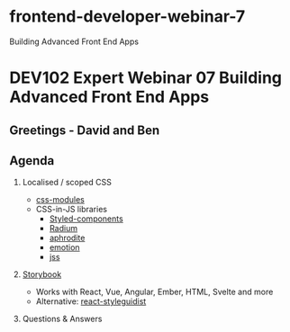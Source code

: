 # frontend-developer-webinar-7
Building Advanced Front End Apps


# DEV102 Expert Webinar 07 Building Advanced Front End Apps

## Greetings - David and Ben

## Agenda

1. Localised / scoped CSS 
    - [css-modules](https://github.com/css-modules/css-modules)
    - CSS-in-JS libraries
        - [Styled-components](https://github.com/styled-components/styled-components)
        - [Radium](https://github.com/formidablelabs/radium)
        - [aphrodite](https://github.com/Khan/aphrodite)
        - [emotion](https://github.com/emotion-js/emotion)
        - [jss](https://github.com/cssinjs/jss)
    
2. [Storybook](https://github.com/storybookjs/storybook)
    - Works with React, Vue, Angular, Ember, HTML, Svelte and more
    - Alternative: [react-styleguidist](https://github.com/styleguidist/react-styleguidist)

3. Questions & Answers

